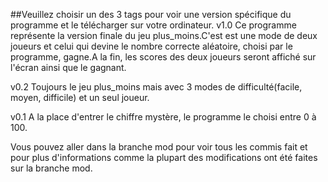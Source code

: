 ##Veuillez choisir un des 3 tags pour voir une version spécifique du programme et le télécharger sur votre ordinateur. 
v1.0
Ce programme représente la version finale du jeu plus_moins.C'est est une mode de deux joueurs et celui qui devine le nombre correcte aléatoire, choisi par le programme, gagne.A la fin, les scores des deux joueurs seront affiché sur l'écran ainsi que le gagnant.

v0.2
Toujours le jeu plus_moins mais avec 3 modes de difficulté(facile, moyen, difficile) et un seul joueur.

v0.1
A la place d'entrer le chiffre mystère, le programme le choisi entre 0 à 100.

Vous pouvez aller dans la branche mod pour voir tous les commis fait et pour plus d'informations comme la plupart des modifications ont été faites sur la branche mod.


